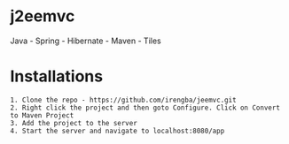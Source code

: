 # j2eemvc
Java - Spring - Hibernate - Maven - Tiles

# Installations
	1. Clone the repo - https://github.com/irengba/jeemvc.git
	2. Right click the project and then goto Configure. Click on Convert to Maven Project
	3. Add the project to the server
	4. Start the server and navigate to localhost:8080/app
	
	
